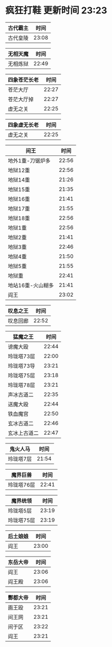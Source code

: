 # 疯狂打鞋 更新时间 23:23

| 古代霸主   | 时间    |
|--------|-------|
| 古代皇陵 | 23:08 |

| 无相天魔   | 时间    |
|--------|-------|
| 无相炼狱 | 22:49 |

| 四象苍茫长老   | 时间    |
|--------|-------|
| 苍茫大厅 | 22:27 |
| 苍茫大厅掉 | 22:27 |
| 虚无之关 | 22:25 |

| 四象虚无长老   | 时间    |
|--------|-------|
| 虚无之关 | 22:25 |

| 间王   | 时间    |
|--------|-------|
| 地外1重-刀锯炉多 | 22:56 |
| 地狱12重 | 22:56 |
| 地狱14重 | 21:26 |
| 地狱15重 | 21:35 |
| 地狱16重 | 21:41 |
| 地狱17重 | 21:55 |
| 地狱18重 | 22:56 |
| 地狱1重 | 22:56 |
| 地狱2重 | 21:41 |
| 地狱3重 | 22:46 |
| 地狱4重 | 21:50 |
| 地狱5重 | 21:55 |
| 地狱重 | 22:41 |
| 地站16重-火山糊多 | 21:41 |
| 阎王 | 23:02 |

| 叹息之王   | 时间    |
|--------|-------|
| 叹息回廊 | 22:52 |

| 猛魔之王   | 时间    |
|--------|-------|
| 谤魔大殴 | 22:44 |
| 玲珑塔73层 | 22:00 |
| 玲珑塔73导 | 23:21 |
| 玲珑塔75层 | 23:18 |
| 玲珑塔78层 | 23:21 |
| 声冰古道二 | 22:35 |
| 送魔大殴 | 22:44 |
| 铁血魔宫 | 22:50 |
| 玄冰古道二 | 22:46 |
| 玄冰上古道二 | 22:47 |

| 鬼火人马   | 时间    |
|--------|-------|
| 玲珑塔7层 | 21:54 |

| 魔界巨兽   | 时间    |
|--------|-------|
| 玲珑塔76层 | 22:41 |

| 魔界统领   | 时间    |
|--------|-------|
| 玲珑塔5层 | 23:19 |
| 玲珑塔75层 | 23:19 |

| 后土娘娘   | 时间    |
|--------|-------|
| 阎王 | 23:00 |

| 东岳大帝   | 时间    |
|--------|-------|
| 阎王 | 23:06 |
| 阎王殿 | 23:06 |

| 酆都大帝   | 时间    |
|--------|-------|
| 画王殴 | 23:21 |
| 间王网 | 23:21 |
| 间于区 | 23:22 |
| 阎王 | 23:21 |